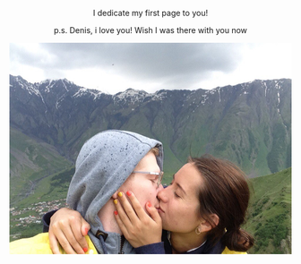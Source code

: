 <html>
<head>
  <title>Alina's first site</title>
</head>
<body>
  <p align="center">I dedicate my first page to you!</p>
  <p align="center">p.s. Denis, i love you! Wish I was there with you now</p>
  <img src="image1.jpg" alt="image1"> 
</body>
</html>
